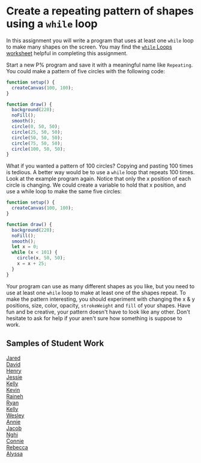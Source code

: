 Create a repeating pattern of shapes using a `while` loop
=============================================
In this assignment you will write a program that uses at least one `while` loop to make many shapes on the screen. You may find the [`while` Loops worksheet](https://github.com/APCSPrinciples/LoopsWorksheet/blob/master/README.md) helpful in completing this assignment.   

Start a new P% program and save it with a meaningful name like `Repeating`. You could make a pattern of five circles with the following code:
```javascript
function setup() {
  createCanvas(100, 100);
}

function draw() {
  background(220);
  noFill();
  smooth();
  circle(0, 50, 50);
  circle(25, 50, 50);
  circle(50, 50, 50);
  circle(75, 50, 50);
  circle(100, 50, 50);
}
```
 
What if you wanted a pattern of 100 circles? Copying and pasting 100 times is tedious. A better way would be to use a `while` loop that repeats 100 times. Look at the example program again. Notice that only the x position of each circle is changing. We could create a variable to hold that x position, and use a while loop to make the same five circles:
```javascript
function setup() {
  createCanvas(100, 100);
}

function draw() {
  background(220);
  noFill();
  smooth();
  let x = 0;
  while (x < 101) {
    circle(x, 50, 50);
    x = x + 25;
  }
}
```
Your program can use as many different shapes as you like, but you need to use at least one `while` loop to make at least one of the shapes repeat. To make the pattern interesting, you should experiment with changing the x & y positions, size, color, opacity, `strokeWeight` and `fill` of your shapes. Have fun and be creative, your pattern doesn't have to look like any other. Don't hesitate to ask for help if your aren't sure how something is suppose to work.   

Samples of Student Work
-----------------------
[Jared](JaredWhile.PNG)   
[David](DavidWhile.PNG)   
[Henry](HenryWhile.PNG)   
[Jessie](JessieWhile.PNG)   
[Kelly](KellyWhile.PNG)   
[Kevin](https://trinket.io/embed/python/25b0117929?outputOnly=true&runOption=run&start=result)   
[Raineh](https://trinket.io/embed/python/5ca39edf7a?outputOnly=true&runOption=run&start=result)   
[Ryan](https://trinket.io/embed/python/5e6e58c50b?outputOnly=true&runOption=run&start=result)   
[Kelly](https://trinket.io/embed/python/04fcd53f85?outputOnly=true&runOption=run&start=result)   
[Wesley](https://trinket.io/embed/python/d4490b324e?outputOnly=true&runOption=run&start=result)   
[Annie](https://trinket.io/embed/python/3b18be1b51?outputOnly=true&runOption=run&start=result)   
[Jacob](https://trinket.io/embed/python/94a26abfda?outputOnly=true&runOption=run&start=result)   
[Nghi](https://trinket.io/embed/python/5fcf4b5e85?outputOnly=true&runOption=run&start=result)   
[Connie](https://trinket.io/embed/python/731e8923e7?outputOnly=true&runOption=run&start=result)   
[Rebecca](https://trinket.io/embed/python/b8bbd7c33f?outputOnly=true&runOption=run&start=result)   
[Alyssa](https://trinket.io/embed/python/0d664817ee?outputOnly=true&runOption=run&start=result)   
